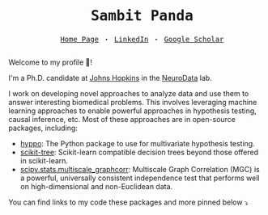 <pre align="center"><div id="user-content-toc"><ul><summary><h1 style="display: inline-block;">Sambit Panda</h1><br/><a href="https://sampan.me/">Home Page</a> &#x30FB; <a href="https://www.linkedin.com/in/sampan501/">LinkedIn</a> &#x30FB; <a href="https://scholar.google.com/citations?user=-V3CmPoAAAAJ&hl=en">Google Scholar</a></summary></ul></div></pre>

Welcome to my profile 👋!

I'm a Ph.D. candidate at [Johns Hopkins](https://www.bme.jhu.edu/) in the [NeuroData](https://neurodata.io/) lab.

I work on developing novel approaches to analyze data and use them to answer interesting biomedical problems. This involves leveraging machine learning approaches to enable powerful approaches in hypothesis testing, causal inference, etc. Most of these approaches are in open-source packages, including:

- [hyppo](https://github.com/neurodata/hyppo): The Python package to use for multivariate hypothesis testing.
- [scikit-tree](https://github.com/neurodata/scikit-tree): Scikit-learn compatible decision trees beyond those offered in scikit-learn.
- [scipy.stats.multiscale_graphcorr](https://docs.scipy.org/doc/scipy/reference/generated/scipy.stats.multiscale_graphcorr.html): Multiscale Graph Correlation (MGC) is a powerful, universally consistent independence test that performs well on high-dimensional and non-Euclidean data.

You can find links to my code these packages and more pinned below &#x2935;
